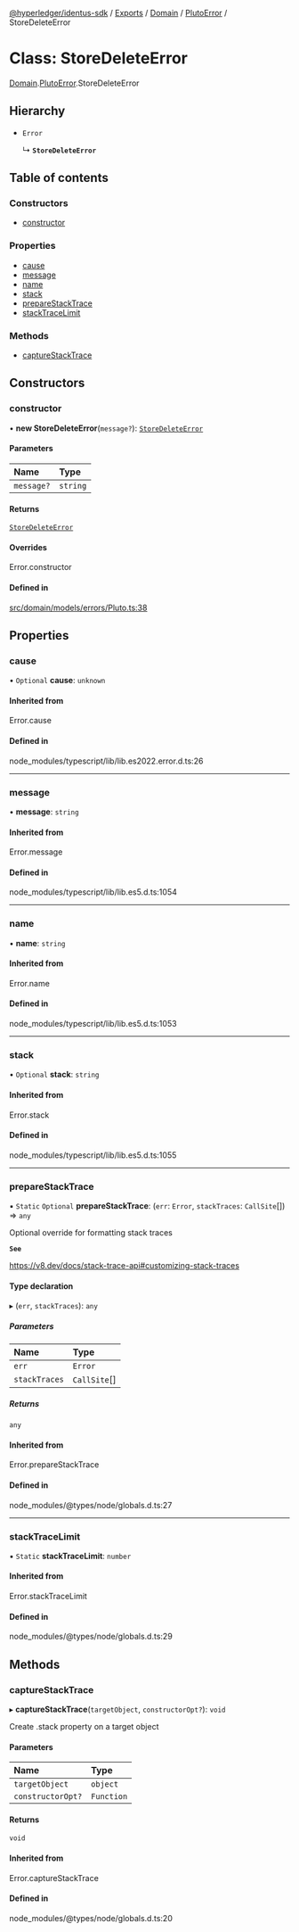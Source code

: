 [@hyperledger/identus-sdk](../README.md) / [Exports](../modules.md) / [Domain](../modules/Domain.md) / [PlutoError](../modules/Domain.PlutoError.md) / StoreDeleteError

# Class: StoreDeleteError

[Domain](../modules/Domain.md).[PlutoError](../modules/Domain.PlutoError.md).StoreDeleteError

## Hierarchy

- `Error`

  ↳ **`StoreDeleteError`**

## Table of contents

### Constructors

- [constructor](Domain.PlutoError.StoreDeleteError.md#constructor)

### Properties

- [cause](Domain.PlutoError.StoreDeleteError.md#cause)
- [message](Domain.PlutoError.StoreDeleteError.md#message)
- [name](Domain.PlutoError.StoreDeleteError.md#name)
- [stack](Domain.PlutoError.StoreDeleteError.md#stack)
- [prepareStackTrace](Domain.PlutoError.StoreDeleteError.md#preparestacktrace)
- [stackTraceLimit](Domain.PlutoError.StoreDeleteError.md#stacktracelimit)

### Methods

- [captureStackTrace](Domain.PlutoError.StoreDeleteError.md#capturestacktrace)

## Constructors

### constructor

• **new StoreDeleteError**(`message?`): [`StoreDeleteError`](Domain.PlutoError.StoreDeleteError.md)

#### Parameters

| Name | Type |
| :------ | :------ |
| `message?` | `string` |

#### Returns

[`StoreDeleteError`](Domain.PlutoError.StoreDeleteError.md)

#### Overrides

Error.constructor

#### Defined in

[src/domain/models/errors/Pluto.ts:38](https://github.com/hyperledger-identus/sdk-ts/blob/d44afc3403bdd5cf86219cd263be20ea744f4706/src/domain/models/errors/Pluto.ts#L38)

## Properties

### cause

• `Optional` **cause**: `unknown`

#### Inherited from

Error.cause

#### Defined in

node_modules/typescript/lib/lib.es2022.error.d.ts:26

___

### message

• **message**: `string`

#### Inherited from

Error.message

#### Defined in

node_modules/typescript/lib/lib.es5.d.ts:1054

___

### name

• **name**: `string`

#### Inherited from

Error.name

#### Defined in

node_modules/typescript/lib/lib.es5.d.ts:1053

___

### stack

• `Optional` **stack**: `string`

#### Inherited from

Error.stack

#### Defined in

node_modules/typescript/lib/lib.es5.d.ts:1055

___

### prepareStackTrace

▪ `Static` `Optional` **prepareStackTrace**: (`err`: `Error`, `stackTraces`: `CallSite`[]) => `any`

Optional override for formatting stack traces

**`See`**

https://v8.dev/docs/stack-trace-api#customizing-stack-traces

#### Type declaration

▸ (`err`, `stackTraces`): `any`

##### Parameters

| Name | Type |
| :------ | :------ |
| `err` | `Error` |
| `stackTraces` | `CallSite`[] |

##### Returns

`any`

#### Inherited from

Error.prepareStackTrace

#### Defined in

node_modules/@types/node/globals.d.ts:27

___

### stackTraceLimit

▪ `Static` **stackTraceLimit**: `number`

#### Inherited from

Error.stackTraceLimit

#### Defined in

node_modules/@types/node/globals.d.ts:29

## Methods

### captureStackTrace

▸ **captureStackTrace**(`targetObject`, `constructorOpt?`): `void`

Create .stack property on a target object

#### Parameters

| Name | Type |
| :------ | :------ |
| `targetObject` | `object` |
| `constructorOpt?` | `Function` |

#### Returns

`void`

#### Inherited from

Error.captureStackTrace

#### Defined in

node_modules/@types/node/globals.d.ts:20
